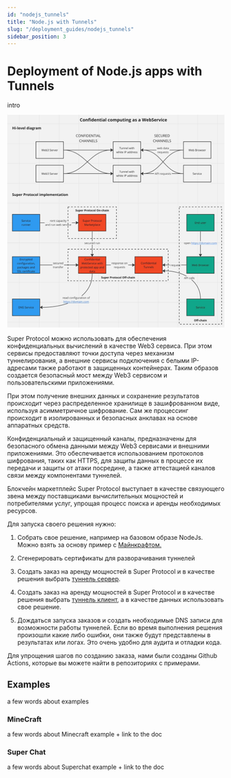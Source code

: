 ```yaml
---
id: "nodejs_tunnels"
title: "Node.js with Tunnels"
slug: "/deployment_guides/nodejs_tunnels"
sidebar_position: 3
---
```


# Deployment of Node.js apps with Tunnels

intro

![img.png](img.png)


Super Protocol можно использовать для обеспечения конфиденциальных вычислений в качестве Web3 сервиса. При этом сервисы предоставляют точки доступа через механизм туннелирования, а внешние сервисы подключения с белыми IP-адресами также работают в защищенных контейнерах. Таким образов создается безопасный мост между Web3 сервисом и пользовательскими приложениями. 

При этом получение внешних данных и сохранение результатов происходит через распределенное хранилище в зашифрованном виде, используя асимметричное шифрование. Сам же процессинг происходит в изолированных и безопасных анклавах на основе аппаратных средств.

Конфиденциальный и защищенный каналы, предназначены для безопасного обмена данными между Web3 сервисами и внешними приложениями. Это обеспечивается использованием протоколов шифрования, таких как HTTPS, для защиты данных в процессе их передачи и защиты от атаки посредине, а также аттестацией каналов связи между компонентами туннелей.

Блокчейн маркетплейс Super Protocol выступает в качестве связующего звена между поставщиками вычислительных мощностей и потребителями услуг, упрощая процесс поиска и аренды необходимых ресурсов.

Для запуска своего решения нужно:

1.  Собрать свое решение, например на базовом образе NodeJs. Можно взять за основу пример с  [Майнкрафтом.](/developers/deployment_guides/nodejs_tunnels/minecraft)
    
2.  Сгенерировать сертификаты для разворачивания туннелей
    
3.  Создать заказ на аренду мощностей в Super Protocol и в качестве решения выбрать [туннель сервер](/developers/deployment_guides/nodejs_tunnels/manual_run#prepare-and-run-tunnel-server-solution).

4. Создать заказ на аренду мощностей в Super Protocol и в качестве решения выбрать [туннель клиент](/developers/deployment_guides/nodejs_tunnels/manual_run), а в качестве данных использовать свое решение.
    
5.  Дождаться запуска заказов и создать необходимые DNS записи для возможности работы туннелей. Если во время выполнения решения произошли какие либо ошибки, они также будут представлены в результатах или логах. Это очень удобно для аудита и отладки кода.

Для упрощения шагов по созданию заказа, нами были созданы Github Actions, которые вы можете найти в репозиториях с примерами.

## Examples

a few words about examples

### MineCraft

a few words about Minecraft example + link to the doc

### Super Chat

a few words about Superchat example + link to the doc

